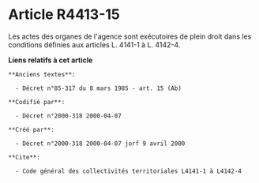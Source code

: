 # Article R4413-15

Les actes des organes de l'agence sont exécutoires de plein droit dans les conditions définies aux articles L. 4141-1 à L.
4142-4.

**Liens relatifs à cet article**

	**Anciens textes**:

	  - Décret n°85-317 du 8 mars 1985 - art. 15 (Ab)

	**Codifié par**:

	  - Décret n°2000-318 2000-04-07

	**Créé par**:

	  - Décret n°2000-318 2000-04-07 jorf 9 avril 2000

	**Cite**:

	  - Code général des collectivités territoriales L4141-1 à L4142-4
